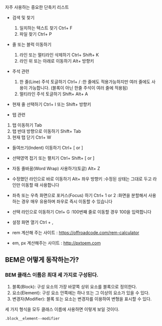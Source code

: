 자주 사용하는 중요한 단축키 리스트

- 검색 및 찾기
  1. 일치하는 텍스트 찾기 Ctrl+ F
  2. 파일 찾기 Ctrl+ P

- 줄 또는 블럭 이동하기
  1. 라인 또는 멀티라인 삭제하기 Ctrl+ Shift+ K
  2. 라인 위 또는 아래로 이동하기 Alt+ 방향키

- 주석 관련
  1. 한 줄(Line) 주석 토글하기 Ctrl+ /
     :한 줄에도 적용가능하지만 여러 줄에도 사용이 가능합니다. (블록이 아닌 한줄 주석이 여러 줄에 적용됨)
  2. 멀티라인 주석 토글하기 Shift+ Alt+ A

- 현재 줄 선택하기 Ctrl+ I 또는 Shift+ 방향키

- 탭 관련

1. 탭 이동하기 Tab
2. 탭 반대 방향으로 이동하기 Shift+ Tab
3. 현재 탭 닫기 Ctrl+ W

- 들여쓰기(Indent) 이동하기 Ctrl+ [ or ]

- 선택영역 접기 또는 펼치기 Ctrl+ Shift+ [ or ]

- 자동 줄바꿈(Word Wrap) 사용하기(토글) Alt+ Z

- 수정했던 라인으로 바로 이동하기 Alt+ 좌우 방향키
  :수정된 상태는 그대로 두고 라인만 이동할 때 사용합니다

- 좌측 또는 우측 화면으로 포커스(Focus) 하기 Ctrl+ 1 or 2
  :화면을 분할해서 사용하는 경우 매우 유용하며 좌우로 즉시 이동할 수 있습니다

- 선택 라인으로 이동하기 Ctrl+ G
  :100번째 줄로 이동할 경우 100을 입력합니다

- 설정 화면 열기 Ctrl + ,

- rem 계산해 주는 사이트 : https://offroadcode.com/rem-calculator
- em, px 계산해주는 사이트 : http://pxtoem.com


## BEM은 어떻게 동작하는가?
### BEM 클래스 이름은 최대 세 가지로 구성된다.

1. 블록(Block): 구성 요소의 가장 바깥쪽 상위 요소를 블록으로 정의한다.
2. 요소(Element): 구성 요소 안쪽에는 하나 또는 그 이상의 요소가 있을 수 있다.
3. 변경자(Modifier): 블록 또는 요소는 변경자를 이용하여 변형을 표시할 수 있다.

세 가지 형식을 모두 클래스 이름에 사용하면 이렇게 보일 것이다.

```
.block__element--modifier
```